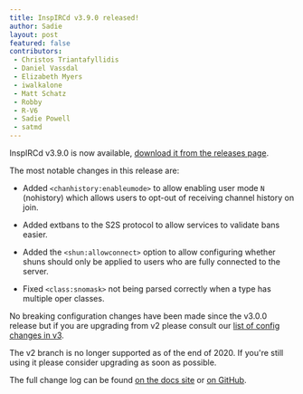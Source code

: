 ```yaml
---
title: InspIRCd v3.9.0 released!
author: Sadie
layout: post
featured: false
contributors:
 - Christos Triantafyllidis
 - Daniel Vassdal
 - Elizabeth Myers
 - iwalkalone
 - Matt Schatz
 - Robby
 - R-V6
 - Sadie Powell
 - satmd
---
```


InspIRCd v3.9.0 is now available, [download it from the releases page](https://github.com/inspircd/inspircd/releases).

The most notable changes in this release are:

- Added `<chanhistory:enableumode>` to allow enabling user mode `N` (nohistory) which allows users to opt-out of receiving channel history on join.

- Added extbans to the S2S protocol to allow services to validate bans easier.

- Added the `<shun:allowconnect>` option to allow configuring whether shuns should only be applied to users who are fully connected to the server.

- Fixed `<class:snomask>` not being parsed correctly when a type has multiple oper classes.

No breaking configuration changes have been made since the v3.0.0 release but if you are upgrading from v2 please consult our [list of config changes in v3](https://docs.inspircd.org/3/breaking-changes).

<!--more-->

The v2 branch is no longer supported as of the end of 2020. If you're still using it please consider upgrading as soon as possible.

The full change log can be found [on the docs site](https://docs.inspircd.org/3/change-log/#inspircd-390) or [on GitHub](https://github.com/inspircd/inspircd/compare/v3.8.1...v3.9.0).
